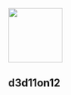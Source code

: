 <img src="https://github.com/user-attachments/assets/572e4bbc-7907-4821-8315-45324dc8dfb7" width=110px></img>

## d3d11on12
